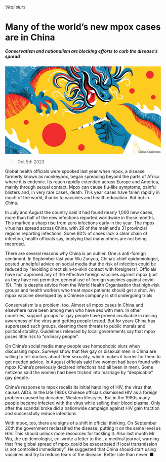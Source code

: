 ###### Viral slurs

# Many of the world’s new mpox cases are in China 

##### Conservatism and nationalism are blocking efforts to curb the disease’s spread 

![image](images/20231007_CND001.jpg) 

> Oct 5th 2023 

Global health officials were spooked last year when mpox, a disease formerly known as monkeypox, began spreading beyond the parts of Africa where it is endemic. Its reach rapidly extended across Europe and America, mainly through sexual contact. Mpox can cause flu-like symptoms, painful blisters and, in very rare cases, death. This year cases have fallen rapidly in much of the world, thanks to vaccines and health education. But not in China. 

In July and August the country said it had found nearly 1,000 new cases, more than half of the new infections reported worldwide in those months. This marked a sharp rise from zero infections early in the year. The mpox virus has spread across China, with 26 of the mainland’s 31 provincial regions reporting infections. Some 80% of cases lack a clear chain of infection, health officials say, implying that many others are not being recorded. 

There are several reasons why China is an outlier. One is anti-foreign sentiment. In September last year Wu Zunyou, China’s chief epidemiologist, posted unhelpful advice on social media that the risk of infection could be reduced by “avoiding direct skin-to-skin contact with foreigners”. Officials have not approved any of the effective foreign vaccines against mpox (just as they have not permitted general use of foreign vaccines against covid-19). This is despite advice from the World Health Organisation that high-risk groups and health workers who treat mpox patients should get a shot. An mpox vaccine developed by a Chinese company is still undergoing trials. 

Conservatism is a problem, too. Almost all mpox cases in China and elsewhere have been among men who have sex with men. In other countries, support groups for gay people have proved invaluable in raising awareness of the virus and getting people tested. But for years China has suppressed such groups, deeming them threats to public morals and political stability. Guidelines released by local governments say that mpox poses little risk to “ordinary people”. 

On China’s social media many people use homophobic slurs when discussing mpox. Surveys show that few gay or bisexual men in China are willing to tell doctors about their sexuality, which makes it harder for them to get needed advice. In August officials said five women had been found with mpox (China’s previously declared infections had all been in men). Some netizens said the women had been tricked into marriage by “despicable” gay people. 

China’s response to mpox recalls its initial handling of HIV, the virus that causes AIDS. In the late 1980s Chinese officials dismissed HIV as a foreign problem caused by decadent Western lifestyles. But in the 1990s many people became infected with the virus while selling their blood plasma. Only after the scandal broke did a nationwide campaign against HIV gain traction and successfully reduce infections. 

With mpox, too, there are signs of a shift in official thinking. On September 20th the government reclassified the disease, putting it on the same level as HIV. This should unlock more resources for tackling it. Also last month Mr Wu, the epidemiologist, co-wrote a letter to the , a medical journal, warning that “the global spread of mpox could be exacerbated if local transmission is not controlled immediately”. He suggested that China should start using vaccines and try to reduce fears of the disease. Better late than never. ■


